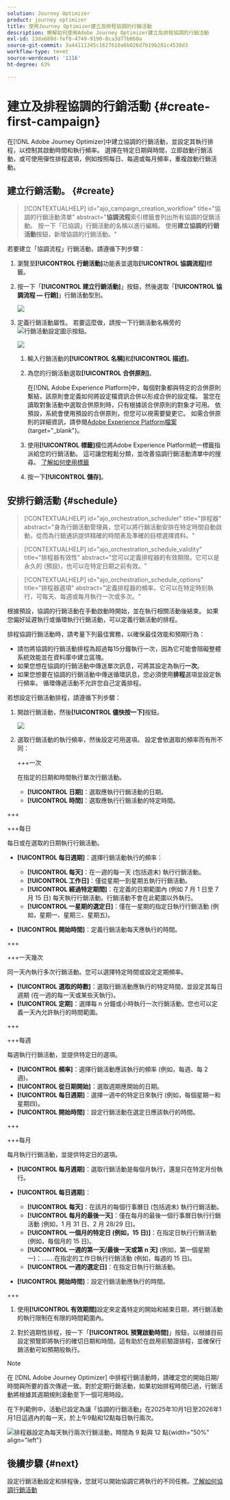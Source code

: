```yaml
---
solution: Journey Optimizer
product: journey optimizer
title: 使用Journey Optimizer建立及排程協調的行銷活動
description: 瞭解如何使用Adobe Journey Optimizer建立及排程協調的行銷活動
exl-id: 13da680d-fef8-4749-9190-8ca3d77b060a
source-git-commit: 3a44111345c1627610a6b026d7b19b281c4538d3
workflow-type: tm+mt
source-wordcount: '1116'
ht-degree: 63%

---
```



# 建立及排程協調的行銷活動 {#create-first-campaign}

在[!DNL Adobe Journey Optimizer]中建立協調的行銷活動，並設定其執行排程，以控制其啟動時間和執行頻率。 選擇在特定日期與時間，立即啟動行銷活動，或可使用彈性排程選項，例如按照每日、每週或每月頻率，重複啟動行銷活動。

## 建立行銷活動。 {#create}

>[!CONTEXTUALHELP]
>id="ajo_campaign_creation_workflow"
>title="協調的行銷活動清單"
>abstract="**協調流程**&#x200B;索引標籤會列出所有協調的促銷活動。 按一下「已協調」行銷活動的名稱以進行編輯。 使用&#x200B;**建立協調的行銷活動**&#x200B;按鈕，新增協調的行銷活動。"

若要建立「協調流程」行銷活動，請遵循下列步驟：

1. 瀏覽至&#x200B;**[!UICONTROL 行銷活動]**&#x200B;功能表並選取&#x200B;**[!UICONTROL 協調流程]**&#x200B;標籤。

1. 按一下「**[!UICONTROL 建立行銷活動]**」按鈕，然後選取「**[!UICONTROL 協調流程 — 行銷]**」行銷活動型別。

   ![](assets/create-modal.png)

1. 定義行銷活動屬性。 若要這麼做，請按一下行銷活動名稱旁的![行銷活動設定圖示](assets/do-not-localize/campaign-settings.svg)按鈕。

   ![](assets/inventory-create.png)

   1. 輸入行銷活動的&#x200B;**[!UICONTROL 名稱]**&#x200B;和&#x200B;**[!UICONTROL 描述]**。

   1. 為您的行銷活動選取&#x200B;**[!UICONTROL 合併原則]**。

      在[!DNL Adobe Experience Platform]中，每個對象都與特定的合併原則繫結，該原則會定義如何將設定檔資訊合併以形成合併的設定檔。 當您在讀取對象活動中選取合併原則時，只有根據該合併原則的對象才可用。 依預設，系統會使用預設的合併原則，但您可以視需要變更它。 如需合併原則的詳細資訊，請參閱[Adobe Experience Platform檔案](https://experienceleague.adobe.com/zh-hant/docs/experience-platform/profile/merge-policies/overview){target="_blank"}。

   1. 使用&#x200B;**[!UICONTROL 標籤]**&#x200B;欄位將Adobe Experience Platform統一標籤指派給您的行銷活動。 這可讓您輕鬆分類，並改善協調行銷活動清單中的搜尋。 [了解如何使用標籤](../start/search-filter-categorize.md#tags)

   1. 按一下&#x200B;**[!UICONTROL 儲存]**。

## 安排行銷活動 {#schedule}

>[!CONTEXTUALHELP]
>id="ajo_orchestration_scheduler"
>title="排程器"
>abstract="身為行銷活動管理員，您可以將行銷活動安排在特定時間自動啟動，從而為行銷通訊提供精確的時間表及準確的目標選擇資料。"

>[!CONTEXTUALHELP]
>id="ajo_orchestration_schedule_validity"
>title="排程器有效性"
>abstract="您可以定義排程器的有效期限。它可以是永久的 (預設)，也可以在特定日期之前有效。"

>[!CONTEXTUALHELP]
>id="ajo_orchestration_schedule_options"
>title="排程器選項"
>abstract="定義排程器的頻率。它可以在特定時刻執行，可每天、每週或每月執行一次或多次。"

根據預設，協調的行銷活動在手動啟動時開始，並在執行相關活動後結束。 如果您偏好延遲執行或循環執行行銷活動，可以定義行銷活動的排程。

排程協調行銷活動時，請考量下列最佳實務，以確保最佳效能和預期行為：

* 請勿將協調的行銷活動排程為超過每15分鐘執行一次，因為它可能會阻礙整體系統效能並在資料庫中建立區塊。
* 如果您想在協調的行銷活動中傳送單次訊息，可將其設定為執行&#x200B;**一次**。
* 如果您想要在協調的行銷活動中傳送循環訊息，您必須使用&#x200B;**排程**&#x200B;選項並設定執行頻率。 循環傳遞活動不允許您自己定義排程。

若想設定行銷活動排程，請遵循下列步驟：

1. 開啟行銷活動，然後&#x200B;**[!UICONTROL 儘快按一下]**&#x200B;按鈕。

   ![](assets/create-schedule.png)

1. 選取行銷活動的執行頻率，然後設定可用選項。 設定會依選取的頻率而有所不同：

   +++一次

   在指定的日期和時間執行單次行銷活動。

   * **[!UICONTROL 日期]**：選取應執行行銷活動的日期。
   * **[!UICONTROL 時間]**：選取應執行行銷活動的特定時間。

+++

   +++每日

   每日或在選取的日期執行行銷活動。

   * **[!UICONTROL 每日週期]**：選擇行銷活動執行的頻率：
      * **[!UICONTROL 每天]**：在一週的每一天 (包括週末) 執行行銷活動。
      * **[!UICONTROL 工作日]**：僅從星期一到星期五執行行銷活動。
      * **[!UICONTROL 經過特定期間]**：在定義的日期範圍內 (例如 7 月 1 日至 7 月 15 日) 每天執行行銷活動。行銷活動不會在此範圍以外執行。
      * **[!UICONTROL 一星期的選定日]**：僅在一星期的指定日執行行銷活動 (例如，星期一、星期三、星期五)。

   * **[!UICONTROL 開始時間]**：定義行銷活動每天應執行的時間。

+++

   +++一天幾次

   同一天內執行多次行銷活動。您可以選擇特定時間或設定定期頻率。

   * **[!UICONTROL 選取的時數]**：選取行銷活動應執行的特定時間，並設定其每日週期 (在一週的每一天或某些天執行)。
   * **[!UICONTROL 定期]**：選擇每 n 分鐘或小時執行一次行銷活動。您也可以定義一天內允許執行的時間範圍。

+++

   +++每週

   每週執行行銷活動，並提供特定日的選項。

   * **[!UICONTROL 頻率]**：選擇行銷活動應該執行的頻率 (例如，每週、每 2 週)。
   * **[!UICONTROL 從日期開始]**：選取週期應開始的日期。
   * **[!UICONTROL 每日週期]**：選擇一週中的特定日來執行 (例如，每個星期一和星期四)。
   * **[!UICONTROL 開始時間]**：設定行銷活動在選定日應該執行的時間。

+++

   +++每月

   每月執行行銷活動，並提供特定日的選項。

   * **[!UICONTROL 每月週期]**：選取行銷活動是每個月執行，還是只在特定月份執行。
   * **[!UICONTROL 每日週期]**：
      * **[!UICONTROL 每天]**：在該月的每個行事曆日 (包括週末) 執行行銷活動。
      * **[!UICONTROL 每月的最後一天]**：僅在每月的最後一個行事曆日執行行銷活動 (例如，1 月 31 日、2 月 28/29 日)。
      * **[!UICONTROL 一個月的特定日 (例如，15 日)]**：在指定日執行行銷活動 (例如，每個月的 15 日)。
      * **[!UICONTROL 一週的第一天/最後一天或第 n 天]** (例如，第一個星期一)：⋯⋯在指定的工作日執行行銷活動 (例如，每週的 15 日)。
      * **[!UICONTROL 一週的選定日]**：在指定日執行行銷活動。

   * **[!UICONTROL 開始時間]**：設定行銷活動應執行的時間。

+++

1. 使用&#x200B;**[!UICONTROL 有效期間]**&#x200B;設定來定義特定的開始和結束日期，將行銷活動的執行限制在有限的時間範圍內。

1. 對於週期性排程，按一下「**[!UICONTROL 預覽啟動時間]**」按鈕，以根據目前設定預覽即將執行的確切日期和時間。這有助於在啟用前驗證排程，並確保行銷活動可如預期般執行。

>[!NOTE]
>
>在 [!DNL Adobe Journey Optimizer] 中排程行銷活動時，請確定您的開始日期/時間與所要的首次傳遞一致。對於定期行銷活動，如果初始排程時間已過，行銷活動將根據其週期規則滾動至下一個可用時段。

在下列範例中，活動已設定為讓「協調的行銷活動」在2025年10月1日至2026年1月1日這週內的每一天，於上午9點和12點每日執行兩次。

![排程器設定為每天執行兩次行銷活動，時間為 9 點與 12 點](assets/scheduler-sample.png){width="50%" align="left"}

## 後續步驟 {#next}

設定行銷活動設定和排程後，您就可以開始協調它將執行的不同任務。[了解如何協調行銷活動](../orchestrated/orchestrate-activities.md)
